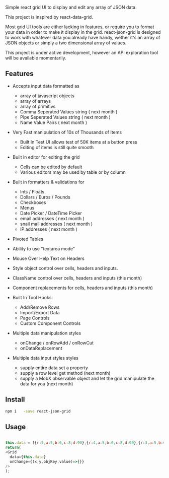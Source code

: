 

Simple react grid UI to display and edit any array of JSON data.

This project is inspired by react-data-grid.

Most grid UI tools are either lacking in features, or require you to format your data in order to make it display in the grid.
react-json-grid is designed to work with whatever data you already have handy, wether it's an array of JSON objects or simply 
a two dimensional array of values.

This project is under active development, however an API exploration tool will be available momentarily.

## Features
- Accepts input data formatted as
  - array of javascript objects
  - array of arrays
  - array of primitivs
  - Comma Seperated Values string ( next month )
  - Pipe Seperated Values string ( next month )
  - Name Value Pairs ( next month )

- Very Fast manipulation of 10s of Thousands of Items
  - Built In Test UI allows test of 50K items at a button press
  - Editing of items is still quite smooth

- Built in editor for editing the grid
  - Cells can be edited by default
  - Various editors may be used by table or by column

- Built in formatters & validations for
  - Ints / Floats
  - Dollars / Euros / Pounds
  - Checkboxes
  - Menus
  - Date Picker / DateTime Picker
  - email addresses ( next month )
  - snail mail addresses ( next month )
  - IP addresses ( next month )

- Pivoted Tables

- Ability to use "textarea mode"

- Mouse Over Help Text on Headers

- Style object control over cells, headers and inputs.

- ClassName control over cells, headers and inputs (this month)

- Component replacements for cells, headers and inputs (this month)

- Built In Tool Hooks:
  - Add/Remove Rows
  - Import/Export Data
  - Page Controls
  - Custom Component Controls

- Multiple data manipulation styles
  - onChange / onRowAdd / onRowCut
  - onDataReplacement

- Multiple data input styles styles
  - supply entire data set a property
  - supply a row level get method (next month)
  - supply a MobX observable object and let the grid manipulate the data for you (next month)






## Install
```bash
npm i   -save react-json-grid
```

## Usage

```javascript

this.data = [{r:5,a:5,b:6,c:8,d:90},{r:4,a:5,b:6,c:8,d:90},{r:3,a:5,b:6,c:8,d:90},{r:2,a:5,b:6,c:8,d:90},{r:1,a:5,b:6,c:8,d:90}];
return(
<Grid
  data={this.data}
  onChange={(x,y,objKey,value)=>{}}  
/>
);
```

